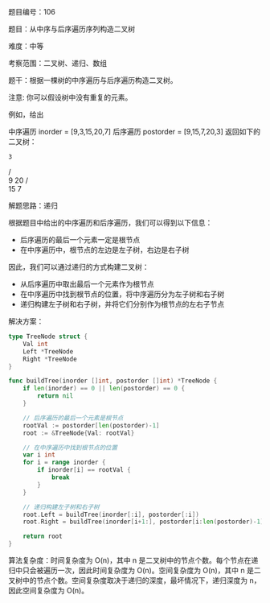 题目编号：106

题目：从中序与后序遍历序列构造二叉树

难度：中等

考察范围：二叉树、递归、数组

题干：根据一棵树的中序遍历与后序遍历构造二叉树。

注意:
你可以假设树中没有重复的元素。

例如，给出

中序遍历 inorder = [9,3,15,20,7]
后序遍历 postorder = [9,15,7,20,3]
返回如下的二叉树：

    3
   / \
  9  20
    /  \
   15   7

解题思路：递归

根据题目中给出的中序遍历和后序遍历，我们可以得到以下信息：

- 后序遍历的最后一个元素一定是根节点
- 在中序遍历中，根节点的左边是左子树，右边是右子树

因此，我们可以通过递归的方式构建二叉树：

- 从后序遍历中取出最后一个元素作为根节点
- 在中序遍历中找到根节点的位置，将中序遍历分为左子树和右子树
- 递归构建左子树和右子树，并将它们分别作为根节点的左右子节点

解决方案：

```go
type TreeNode struct {
    Val int
    Left *TreeNode
    Right *TreeNode
}

func buildTree(inorder []int, postorder []int) *TreeNode {
    if len(inorder) == 0 || len(postorder) == 0 {
        return nil
    }

    // 后序遍历的最后一个元素是根节点
    rootVal := postorder[len(postorder)-1]
    root := &TreeNode{Val: rootVal}

    // 在中序遍历中找到根节点的位置
    var i int
    for i = range inorder {
        if inorder[i] == rootVal {
            break
        }
    }

    // 递归构建左子树和右子树
    root.Left = buildTree(inorder[:i], postorder[:i])
    root.Right = buildTree(inorder[i+1:], postorder[i:len(postorder)-1])

    return root
}
```

算法复杂度：时间复杂度为 O(n)，其中 n 是二叉树中的节点个数。每个节点在递归中只会被遍历一次，因此时间复杂度为 O(n)。空间复杂度为 O(n)，其中 n 是二叉树中的节点个数。空间复杂度取决于递归的深度，最坏情况下，递归深度为 n，因此空间复杂度为 O(n)。